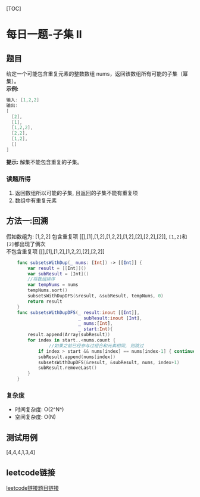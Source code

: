 [TOC]

# 每日一题-子集 II

## 题目
给定一个可能包含重复元素的整数数组 nums，返回该数组所有可能的子集（幂集）。  
**示例:**  
```java
输入: [1,2,2]
输出:
[
  [2],
  [1],
  [1,2,2],
  [2,2],
  [1,2],
  []
]
```

**提示:**
解集不能包含重复的子集。

### 读题所得
1. 返回数组所以可能的子集, 且返回的子集不能有重复项
2. 数组中有重复元素

## 方法一:回溯
假如数组为: [1,2,2] 
包含重复项 [[],[1],[1,2],[1,2,2],[1,2],[2],[2,2],[2]],  `[1,2]`和`[2]`都出现了俩次  
不包含重复项 [[],[1],[1,2],[1,2,2],[2],[2,2]]  
```swift
    func subsetsWithDup(_ nums: [Int]) -> [[Int]] {
        var result = [[Int]]()
        var subResult = [Int]()
        //将数组排序
        var tempNums = nums
        tempNums.sort()
        subsetsWithDupDFS(&result, &subResult, tempNums, 0)
        return result
    }
    func subsetsWithDupDFS(_ result:inout [[Int]],
                           _ subResult:inout [Int],
                           _ nums:[Int],
                           _ start:Int){
        result.append(Array(subResult))
        for index in start..<nums.count {
        		//如果之前已经参与过组合和元素相同, 则跳过
            if index > start && nums[index] == nums[index-1] { continue }
            subResult.append(nums[index])
            subsetsWithDupDFS(&result, &subResult, nums, index+1)
            subResult.removeLast()
        }
    }
```
### 复杂度
* 时间复杂度: O(2^N^)
* 空间复杂度: O(N)

## 测试用例
[4,4,4,1,3,4]  

## leetcode链接
[leetcode链接题目链接](https://leetcode-cn.com/problems/subsets-ii/)  
